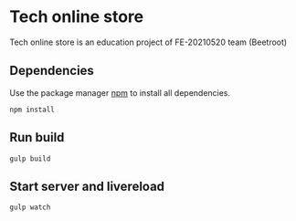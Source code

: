 # Tech online store

Tech online store is an education project of FE-20210520 team (Beetroot)

## Dependencies

Use the package manager [npm](https://www.npmjs.com/) to install all dependencies.

```
npm install
```
## Run build
```
gulp build
```
## Start server and livereload
```
gulp watch
```
